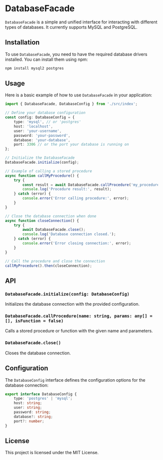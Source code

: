 # DatabaseFacade

`DatabaseFacade` is a simple and unified interface for interacting with different types of databases. It currently supports MySQL and PostgreSQL.

## Installation

To use `DatabaseFacade`, you need to have the required database drivers installed. You can install them using npm:

```bash
npm install mysql2 postgres
```

## Usage

Here is a basic example of how to use `DatabaseFacade` in your application:

```typescript
import { DatabaseFacade, DatabaseConfig } from './src/index';

// Define your database configuration
const config: DatabaseConfig = {
    type: 'mysql', // or 'postgres'
    host: 'localhost',
    user: 'your-username',
    password: 'your-password',
    database: 'your-database',
    port: 3306 // or the port your database is running on
};

// Initialize the DatabaseFacade
DatabaseFacade.initialize(config);

// Example of calling a stored procedure
async function callMyProcedure() {
    try {
        const result = await DatabaseFacade.callProcedure('my_procedure_name', [param1, param2]);
        console.log('Procedure result:', result);
    } catch (error) {
        console.error('Error calling procedure:', error);
    }
}

// Close the database connection when done
async function closeConnection() {
    try {
        await DatabaseFacade.close();
        console.log('Database connection closed.');
    } catch (error) {
        console.error('Error closing connection:', error);
    }
}

// Call the procedure and close the connection
callMyProcedure().then(closeConnection);
```

## API

### `DatabaseFacade.initialize(config: DatabaseConfig)`

Initializes the database connection with the provided configuration.

### `DatabaseFacade.callProcedure(name: string, params: any[] = [], isFunction = false)`

Calls a stored procedure or function with the given name and parameters.

### `DatabaseFacade.close()`

Closes the database connection.

## Configuration

The `DatabaseConfig` interface defines the configuration options for the database connection:

```typescript
export interface DatabaseConfig {
    type: 'postgres' | 'mysql';
    host: string;
    user: string;
    password: string;
    database?: string;
    port?: number;
}
```

## License

This project is licensed under the MIT License.